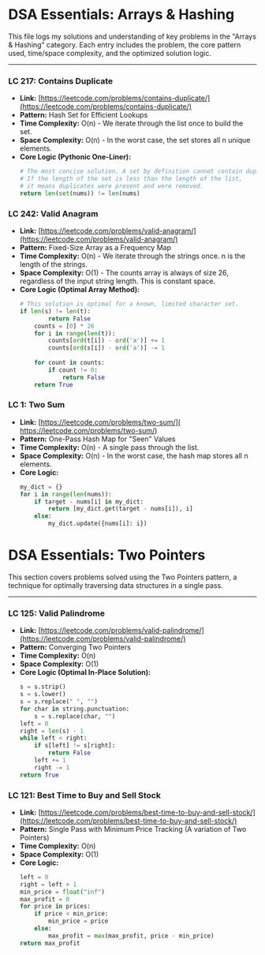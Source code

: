 # DSA Essentials: Arrays & Hashing

This file logs my solutions and understanding of key problems in the "Arrays & Hashing" category. Each entry includes the problem, the core pattern used, time/space complexity, and the optimized solution logic.

---

### LC 217: Contains Duplicate

- **Link:** [https://leetcode.com/problems/contains-duplicate/](https://leetcode.com/problems/contains-duplicate/)
- **Pattern:** Hash Set for Efficient Lookups
- **Time Complexity:** O(n) - We iterate through the list once to build the set.
- **Space Complexity:** O(n) - In the worst case, the set stores all n unique elements.
- **Core Logic (Pythonic One-Liner):**
    ```python
    # The most concise solution. A set by definition cannot contain duplicates.
    # If the length of the set is less than the length of the list,
    # it means duplicates were present and were removed.
    return len(set(nums)) != len(nums)
    ```

### LC 242: Valid Anagram

- **Link:** [https://leetcode.com/problems/valid-anagram/](https://leetcode.com/problems/valid-anagram/)
- **Pattern:** Fixed-Size Array as a Frequency Map
- **Time Complexity:** O(n) - We iterate through the strings once. n is the length of the strings.
- **Space Complexity:** O(1) - The counts array is always of size 26, regardless of the input string length. This is constant space.
- **Core Logic (Optimal Array Method):**
    ```python
    # This solution is optimal for a known, limited character set.
    if len(s) != len(t):
            return False
        counts = [0] * 26
        for i in range(len(t)):
            counts[ord(t[i]) - ord('a')] += 1
            counts[ord(s[i]) - ord('a')] -= 1
        
        for count in counts:
            if count != 0:
                return False
        return True
    ```

### LC 1: Two Sum

- **Link:** [https://leetcode.com/problems/two-sum/]( https://leetcode.com/problems/two-sum/)
- **Pattern:** One-Pass Hash Map for "Seen" Values
- **Time Complexity:** O(n) - A single pass through the list.
- **Space Complexity:**  O(n) - In the worst case, the hash map stores all n elements.
- **Core Logic:**
    ```python
    my_dict = {}
    for i in range(len(nums)):
        if target - nums[i] in my_dict:
            return [my_dict.get(target - nums[i]), i]
        else:
            my_dict.update({nums[i]: i})
    ```

# DSA Essentials: Two Pointers

This section covers problems solved using the Two Pointers pattern, a technique for optimally traversing data structures in a single pass.

---

### LC 125: Valid Palindrome

- **Link:** [https://leetcode.com/problems/valid-palindrome/](https://leetcode.com/problems/valid-palindrome/)
- **Pattern:** Converging Two Pointers
- **Time Complexity:** O(n)
- **Space Complexity:** O(1)
- **Core Logic (Optimal In-Place Solution):**
    ```python
    s = s.strip()
    s = s.lower()
    s = s.replace(" ", "")
    for char in string.punctuation:
        s = s.replace(char, "")
    left = 0
    right = len(s) - 1
    while left < right:
        if s[left] != s[right]:
            return False
        left += 1
        right -= 1
    return True
    ```

### LC 121: Best Time to Buy and Sell Stock

- **Link:** [https://leetcode.com/problems/best-time-to-buy-and-sell-stock/](https://leetcode.com/problems/best-time-to-buy-and-sell-stock/)
- **Pattern:** Single Pass with Minimum Price Tracking (A variation of Two Pointers)
- **Time Complexity:** O(n)
- **Space Complexity:** O(1)
- **Core Logic:**
    ```python
    left = 0
    right = left + 1
    min_price = float("inf")
    max_profit = 0
    for price in prices:
        if price < min_price:
            min_price = price
        else:
            max_profit = max(max_profit, price - min_price)
    return max_profit
    ```